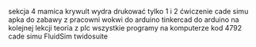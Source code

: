 sekcja 4 mamica krywult wydra
drukować tylko 1 i 2 ćwiczenie 
cade simu apka do zabawy z pracowni
wokwi do arduino 
tinkercad do arduino
na kolejnej lekcji teoria z plc wszystkie programy na komputerze 
kod 4792 cade simu
FluidSim
twidosuite
